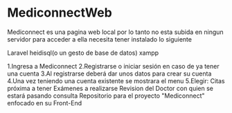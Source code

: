 # MediconnectWeb
Mediconnect es una pagina web local por lo tanto no esta subida en ningun servidor para acceder a ella necesita tener instalado lo siguiente

Laravel
heidisql(o un gesto de base de datos)
xampp


1.Ingresa a Mediconnect 
2.Registrarse o iniciar sesión en caso de ya tener una cuenta
3.Al registrarse deberá dar unos datos para crear su cuenta
4.Una vez teniendo una cuenta existente se mostrara el menu 
5.Elegir:
Citas próxima a tener
Exámenes a realizarse
Revision del Doctor con quien se estará pasando consulta
Repositorio para el proyecto "Mediconnect" enfocado en su Front-End
